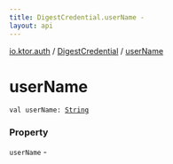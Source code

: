 ```yaml
---
title: DigestCredential.userName - 
layout: api
---
```


<div class='api-docs-breadcrumbs'><a href="../index.html">io.ktor.auth</a> / <a href="index.html">DigestCredential</a> / <a href="./user-name.html">userName</a></div>

# userName

<div class="signature"><code><span class="keyword">val </span><span class="identifier">userName</span><span class="symbol">: </span><a href="https://kotlinlang.org/api/latest/jvm/stdlib/kotlin/-string/index.html"><span class="identifier">String</span></a></code></div>

### Property

<code>userName</code> - 